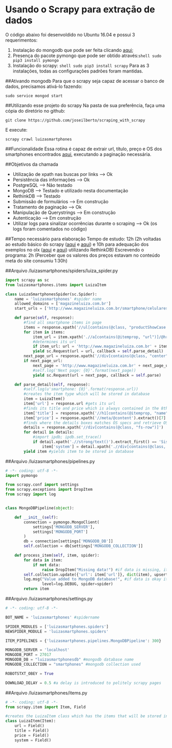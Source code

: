 Usando o Scrapy para extração de dados
===========================================================

O código abaixo foi desenvoldido no Ubuntu 16.04 e possui 3 requerimentos:
1. Instalação do mongodb que pode ser feita clicando [aqui](https://docs.mongodb.com/manual/tutorial/install-mongodb-on-ubuntu/);
2. Presença do pacote pymongo que pode ser obtido através:```shell sudo pip3 install pymongo```
3. Instalação do scrapy: ```shell sudo pip3 install scrapy```
Para as 3 instalações, todas as configurações padrões foram mantidas.

##Ativando mongodb
Para que o scrapy seja capaz de acessar o banco de dados, precisamos ativá-lo fazendo:
```shell
sudo service mongod start
```

##Utilizando esse projeto do scrapy
Na pasta de sua preferência, faça uma cópia do diretório no github:
```shell
git clone https://github.com/joseilberto/scraping_with_scrapy
```
E execute:
```shell
scrapy crawl luizasmartphones
```

##Funcionalidade
Essa rotina é capaz de extrair url, título, preço e OS dos smartphones encontrados [aqui](http://www.magazineluiza.com.br/smartphone/celulares-e-smartphones/s/te/tcsp/), executando a paginação necessária.

##Objetivos da chamada
* Utilização de xpath nas buscas por links --> Ok
* Persistência das informações --> Ok
* PostgreSQL --> Não testado
* MongoDB --> Testado e utilizado nesta documentação
* RethinkDB --> Testado
* Submissão de formulários --> Em construção
* Tratamento de paginação --> Ok
* Manipulação de Querystrings --> Em construção
* Autenticação --> Em construção
* Utilizar logs para sinalizar ocorrências durante o scraping --> Ok (os logs foram comentados no código)

##Tempo necessário para elaboração
Tempo de estudo: 12h (2h voltadas ao estudo básico do scrapy ([aqui](https://realpython.com/blog/python/web-scraping-with-scrapy-and-mongodb/) e [aqui](https://realpython.com/blog/python/web-scraping-and-crawling-with-scrapy-and-mongodb/)) e 10h para adequação dos exemplos no olx ([aqui](http://www.gilenofilho.com.br/usando-o-scrapy-e-o-rethinkdb-para-capturar-e-armazenar-dados-imobiliarios-parte-i/) e [aqui](http://www.gilenofilho.com.br/usando-o-scrapy-e-o-rethinkdb-para-capturar-e-armazenar-dados-imobiliarios-parte-ii/)) utilizando RethinkDB)
Escrevendo o programa: 2h (Perceber que os valores dos preços estavam no conteúdo meta do site consumiu 1:30h)

##Arquivo /luizasmartphones/spiders/luiza_spider.py
```python
import scrapy as sc
from luizasmartphones.items import LuizaItem

class LuizaSmartphonesSpider(sc.Spider):
    name = 'luizasmartphones' #spider name
    allowed_domains = ['magazineluiza.com.br']
    start_urls = ['http://www.magazineluiza.com.br/smartphone/celulares-e-smartphones/s/te/tcsp/']

    def parse(self, response):
        #find all smartphone items in page
        items = response.xpath('//ul[contains(@class, "productShowCase big")]//li[contains(@class, "product")]')
        for item in items:
            item_url = item.xpath('.//a[contains(@itemprop, "url")]/@href').extract_first()
            #determines its url
            if item_url: url = 'http://www.magazineluiza.com.br' + item_url
            yield sc.Request(url = url, callback = self.parse_detail)
        next_page_url = response.xpath('//div[contains(@class, "center")]//a[contains(@class, "forward")]/@href').extract_first()
        if next_page_url:
            next_page = 'http://www.magazineluiza.com.br' + next_page_url
            #self.log('Next page: {0}'.format(next_page))
            yield sc.Request(url = next_page, callback = self.parse)

    def parse_detail(self, response):
        #self.log(u'smartphone: {0}'.format(response.url))
        #creates the item type which will be stored in database
        item = LuizaItem()
        item['url'] = response.url #gets its url
        #finds its title and price which is always contained in the 8th position in meta content
        item['title'] = response.xpath('//h1[contains(@itemprop, "name")]/text()').extract_first()
        item['price'] = response.xpath('//meta/@content').extract()[7]
        #finds where the details boxes matches OS specs and retrieve OS name
        details = response.xpath('//div[contains(@class, "fs-row")]')
        for detail in details:
            #import ipdb; ipdb.set_trace()
            if detail.xpath('.//strong/text()').extract_first() == 'Sistema Operacional':
                item['system'] = detail.xpath('.//div[contains(@class, "row-fs-right")]//p/text()').extract_first()
        yield item #yields item to be stored in database
```
##Arquivo /luizasmartphones/pipelines.py
```python
# -*- coding: utf-8 -*-
import pymongo

from scrapy.conf import settings
from scrapy.exceptions import DropItem
from scrapy import log


class MongoDBPipeline(object):

    def __init__(self):
        connection = pymongo.MongoClient(
            settings['MONGODB_SERVER'],
            settings['MONGODB_PORT']
        )
        db = connection[settings['MONGODB_DB']]
        self.collection = db[settings['MONGODB_COLLECTION']]

    def process_item(self, item, spider):
        for data in item:
            if not data:
                raise DropItem("Missing data!") #if data is missing, item is not added to database
        self.collection.update({'url': item['url']}, dict(item), upsert=True)
        log.msg("Value added to MongoDB database!", #if data is okay it adds it
                level=log.DEBUG, spider=spider)
        return item
```

##Arquivo /luizasmartphones/settings.py
```python
# -*- coding: utf-8 -*-

BOT_NAME = 'luizasmartphones' #spidername

SPIDER_MODULES = ['luizasmartphones.spiders']
NEWSPIDER_MODULE = 'luizasmartphones.spiders'

ITEM_PIPELINES = {'luizasmartphones.pipelines.MongoDBPipeline': 300}

MONGODB_SERVER = 'localhost'
MONGODB_PORT = 27017
MONGODB_DB = "luizasmartphonesdb" #mongodb database name
MONGODB_COLLECTION = "smartphones" #mongodb collection used

ROBOTSTXT_OBEY = True

DOWNLOAD_DELAY = 0.5 #a delay is introduced to politely scrapy pages
```

##Arquivo /luizasmartphones/items.py
```python
# -*- coding: utf-8 -*-
from scrapy.item import Item, Field

#creates the LuizaItem class which has the items that will be stored in database
class LuizaItem(Item):
    url = Field()
    title = Field()
    price = Field()
    system = Field()
```


 
